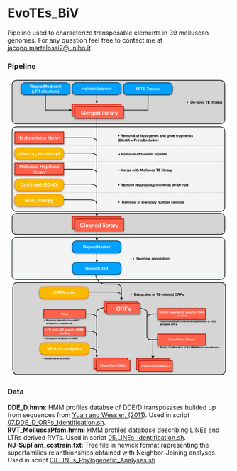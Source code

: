 # EvoTEs_BiV
Pipeline used to characterize transposable elements in 39 molluscan genomes. For any question feel free to contact me at jacopo.martelossi2@unibo.it

### Pipeline

![](Sup_Fig_1-1.png)

### Data

**DDE_D.hmm**: HMM profiles databse of DDE/D transposases builded up from sequences from [Yuan and Wessler, (2011)](https://www.pnas.org/doi/10.1073/pnas.1104208108#ref-36). Used in script [07.DDE_D_ORFs_Identification.sh](https://github.com/jacopoM28/EvoTEs_BiV-/blob/main/07.DDE_D_ORFs_Identification.sh).  
**RVT_MolluscaPfam.hmm**: HMM profiles database describing LINEs and LTRs derived RVTs. Used in script [05.LINEs_Identification.sh](https://github.com/jacopoM28/EvoTEs_BiV-/blob/main/05.LINEs_Identification.sh).  
**NJ-SupFam_costrain.txt**: Tree file in newick format rapresenting the superfamilies relanthionships obtained with Neighbor-Joining analyses. Used in script [08.LINEs_Phylogenetic_Analyses.sh](https://github.com/jacopoM28/EvoTEs_BiV-/blob/main/08.LINEs_Phylogenetic_Analyses.sh)

